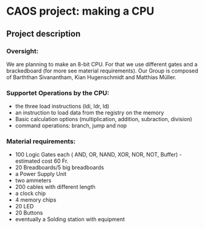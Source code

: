 
# CAOS project: making a CPU
## Project description

### Oversight:
We are planning to make an 8-bit CPU. For that we use different gates and a brackedboard (for more see material requirements). Our Group is composed of  Barththan Sivanantham, Kian Hugenschmidt and Matthias Müller.

### Supportet Operations by the CPU:
* the three load instructions (ldi, ldr, ld)
* an instruction to load data from the registry on the memory
* Basic calculation options (multiplication, addition, subraction, division)
* command operations: branch, jump and nop

### Material requirements:
* 100 Logic Gates each ( AND, OR, NAND, XOR, NOR, NOT, Buffer) - estimated cost 60 Fr.
* 20 Breadboards/5 big breadboards
* a Power Supply Unit
* two ammeters
* 200 cables with different length
* a clock chip
* 4 memory chips
* 20 LED 
* 20 Buttons
* eventually a Solding station with equipment


<!--stackedit_data:
eyJoaXN0b3J5IjpbLTM0Njg2MzU3OSwtMTY2ODY5MDQwMiwxND
Y2OTM0MTI3LDEzMDg2NTYxMDAsMTMzMTAxMzkwOSwtMTgwNDE3
ODIyOSwtOTAyMTQ1MDEzLC0yMTM5MTE0NjI4LDE5MTI1ODg3Mz
MsNzMwOTk4MTE2XX0=
-->
